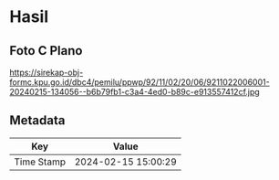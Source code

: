 # Hasil

## Foto C Plano

https://sirekap-obj-formc.kpu.go.id/dbc4/pemilu/ppwp/92/11/02/20/06/9211022006001-20240215-134056--b6b79fb1-c3a4-4ed0-b89c-e913557412cf.jpg


## Metadata

| Key        | Value               |
| ---------- | ------------------- |
| Time Stamp | 2024-02-15 15:00:29 |



